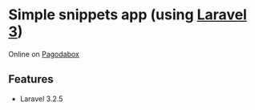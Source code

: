 # Simple snippets app (using [Laravel 3](http://laravel.com))

Online on [Pagodabox](http://arnaud-snippets.gopagoda.com/)

## Features

- Laravel 3.2.5
